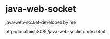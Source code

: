 # java-web-socket
java-web-socket-developed by me


http://localhost:8080/java-web-socket/index.html

